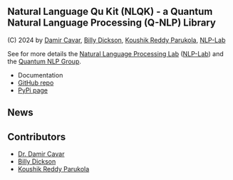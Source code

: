## Natural Language Qu Kit (NLQK) - a Quantum Natural Language Processing (Q-NLP) Library

(C) 2024 by [Damir Cavar], [Billy Dickson], [Koushik Reddy Parukola], [NLP-Lab]

See for more details the [Natural Language Processing Lab] ([NLP-Lab]) and the [Quantum NLP Group](https://nlp-lab.org/quantumnlp/).


- Documentation
- [GitHub repo](https://github.com/dcavar/nlqk)
- [PyPi page](https://pypi.org/project/nlqk/)



## News





## Contributors

- [Dr. Damir Cavar]
- [Billy Dickson]
- [Koushik Reddy Parukola]




[Billy Dickson]: https://www.linkedin.com/in/billy-dickson/ "Billy Dickson"
[Koushik Reddy Parukola]: https://www.linkedin.com/in/koushik-reddy-parukola/ "Koushik Reddy Parukola"
[Damir Cavar]: http://damir.cavar.me/ "Damir Cavar"
[Dr. Damir Cavar]: https://luddy.indiana.edu/contact/profile/?Damir_Cavar "Damir Cavar"
[Fluree]: https://flur.ee/ "Fluree"
[Python]: https://www.python.org/ "Python"
[Rust]: https://www.rust-lang.org/ "Rust Language"
[AllegroGraph]: https://allegrograph.com/ "AllegroGraph"
[GraphDB]: https://www.ontotext.com/products/graphdb/ "GraphDB"
[Neo4j]: https://neo4j.com/ "Neo4j"
[Apache Jena]: https://jena.apache.org/ "Apache Jena"
[oxigraph]: https://github.com/oxigraph/ "oxigraph"
[NLP]: https://en.wikipedia.org/wiki/Natural_language_processing "Natural Language Processing"
[Natural Language Processing]: https://en.wikipedia.org/wiki/Natural_language_processing "Natural Language Processing"
[AI]: https://en.wikipedia.org/wiki/Artificial_intelligence "Artificial Intelligence"
[Artificial Intelligence]: https://en.wikipedia.org/wiki/Artificial_intelligence "Artificial Intelligence"
[ML]: https://en.wikipedia.org/wiki/Machine_learning "Machine Learning"
[Machine Learning]: https://en.wikipedia.org/wiki/Machine_learning "Machine Learning"
[ROS]: https://www.ros.org/ "Robot Operating System"
[Robot Ooperating System]: https://www.ros.org/ "Robot Operating System"
[NLP-Lab]: https://nlp-lab.org/ "Natural Language Processing Lab"
[Natural Language Processing Lab]: https://nlp-lab.org/ "Natural Language Processing Lab"


